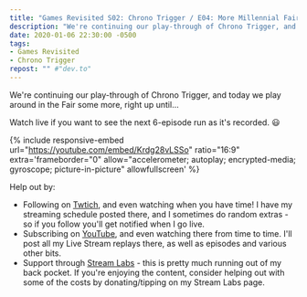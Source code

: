 ```yaml
---
title: "Games Revisited S02: Chrono Trigger / E04: More Millennial Fair, and What Happened There"
description: "We're continuing our play-through of Chrono Trigger, and today we play around in the Fair some more, right up until&hellip;"
date: 2020-01-06 22:30:00 -0500
tags:
- Games Revisited
- Chrono Trigger
repost: "" #"dev.to"
---
```


We're continuing our play-through of Chrono Trigger, and today we play around in the Fair some more, right up until&hellip;

Watch live if you want to see the next 6-episode run as it's recorded. :smiley:
<!--more-->

{% include responsive-embed url="https://youtube.com/embed/Krdg28vLSSo" ratio="16:9" extra='frameborder="0" allow="accelerometer; autoplay; encrypted-media; gyroscope; picture-in-picture" allowfullscreen' %}

Help out by:
 * Following on [Twtich](https://twitch.tv/AnonJr_Live), and even watching when you have time! I have my streaming schedule posted there, and I sometimes do random extras - so if you follow you'll get notified when I go live.
 * Subscribing on [YouTube](http://www.youtube.com/channel/UCXafqhKHbkSUIrq0LAuu0tw), and even watching there from time to time. I'll post all my Live Stream replays there, as well as episodes and various other bits.
 * Support through [Stream Labs](https://streamlabs.com/anonjr_live) - this is pretty much running out of my back pocket. If you're enjoying the content, consider helping out with some of the costs by donating/tipping on my Stream Labs page.